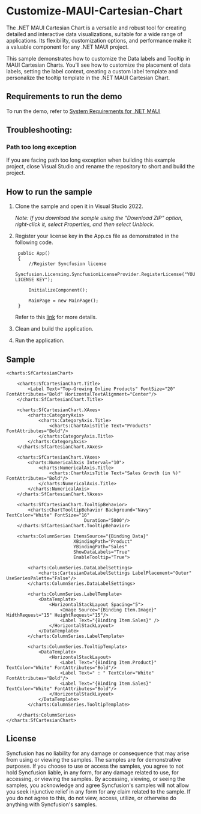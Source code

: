 # Customize-MAUI-Cartesian-Chart

The .NET MAUI Cartesian Chart is a versatile and robust tool for creating detailed and interactive data visualizations, suitable for a wide range of applications. Its flexibility, customization options, and performance make it a valuable component for any .NET MAUI project. 

This sample demonstrates how to customize the Data labels and Tooltip in MAUI Cartesian Charts. You'll see how to customize the placement of data labels, setting the label context, creating a custom label template and personalize the tooltip template in the .NET MAUI Cartesian Chart.

## Requirements to run the demo

To run the demo, refer to [System Requirements for .NET MAUI](https://help.syncfusion.com/maui/system-requirements)

## Troubleshooting:
### Path too long exception

If you are facing path too long exception when building this example project, close Visual Studio and rename the repository to short and build the project.

## How to run the sample

1. Clone the sample and open it in Visual Studio 2022.
   
   *Note: If you download the sample using the "Download ZIP" option, right-click it, select Properties, and then select Unblock.*

2. Register your license key in the App.cs file as demonstrated in the following code.

		public App()
		{
			//Register Syncfusion license
			Syncfusion.Licensing.SyncfusionLicenseProvider.RegisterLicense("YOUR LICENSE KEY");
		
			InitializeComponent();
		
			MainPage = new MainPage();
		}
		
	Refer to this [link](https://help.syncfusion.com/maui/licensing/overview) for more details.
	
3. Clean and build the application.

4. Run the application.

## Sample

```xaml
<charts:SfCartesianChart>

    <charts:SfCartesianChart.Title>
        <Label Text="Top-Growing Online Products" FontSize="20" FontAttributes="Bold" HorizontalTextAlignment="Center"/>
    </charts:SfCartesianChart.Title>

    <charts:SfCartesianChart.XAxes>
        <charts:CategoryAxis>
            <charts:CategoryAxis.Title>
                <charts:ChartAxisTitle Text="Products" FontAttributes="Bold"/>
            </charts:CategoryAxis.Title>
        </charts:CategoryAxis>
    </charts:SfCartesianChart.XAxes>

    <charts:SfCartesianChart.YAxes>
        <charts:NumericalAxis Interval="10">
            <charts:NumericalAxis.Title>
                <charts:ChartAxisTitle Text="Sales Growth (in %)" FontAttributes="Bold"/>
            </charts:NumericalAxis.Title>
        </charts:NumericalAxis>
    </charts:SfCartesianChart.YAxes>

    <charts:SfCartesianChart.TooltipBehavior>
        <charts:ChartTooltipBehavior Background="Navy" TextColor="White" FontSize="16"
                             Duration="5000"/>
    </charts:SfCartesianChart.TooltipBehavior>

    <charts:ColumnSeries ItemsSource="{Binding Data}" 
                         XBindingPath="Product"
                         YBindingPath="Sales"
                         ShowDataLabels="True"
                         EnableTooltip="True">

        <charts:ColumnSeries.DataLabelSettings>
            <charts:CartesianDataLabelSettings LabelPlacement="Outer" UseSeriesPalette="False"/>
        </charts:ColumnSeries.DataLabelSettings>

        <charts:ColumnSeries.LabelTemplate>
            <DataTemplate>
                <HorizontalStackLayout Spacing="5">
                    <Image Source="{Binding Item.Image}" WidthRequest="15" HeightRequest="15"/>
                    <Label Text="{Binding Item.Sales}" />
                </HorizontalStackLayout>
            </DataTemplate>
        </charts:ColumnSeries.LabelTemplate>

        <charts:ColumnSeries.TooltipTemplate>
            <DataTemplate>
                <HorizontalStackLayout>
                    <Label Text="{Binding Item.Product}" TextColor="White" FontAttributes="Bold"/>
                    <Label Text=" : " TextColor="White" FontAttributes="Bold"/>
                    <Label Text="{Binding Item.Sales}" TextColor="White" FontAttributes="Bold"/>
                </HorizontalStackLayout>
            </DataTemplate>
        </charts:ColumnSeries.TooltipTemplate>

    </charts:ColumnSeries>
</charts:SfCartesianChart>
```

## License

Syncfusion has no liability for any damage or consequence that may arise from using or viewing the samples. The samples are for demonstrative purposes. If you choose to use or access the samples, you agree to not hold Syncfusion liable, in any form, for any damage related to use, for accessing, or viewing the samples. By accessing, viewing, or seeing the samples, you acknowledge and agree Syncfusion's samples will not allow you seek injunctive relief in any form for any claim related to the sample. If you do not agree to this, do not view, access, utilize, or otherwise do anything with Syncfusion's samples.